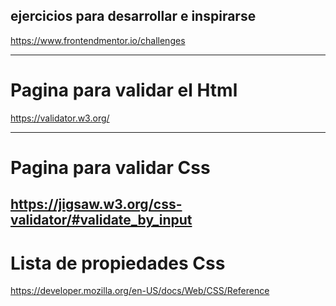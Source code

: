 ## ejercicios para desarrollar e inspirarse

https://www.frontendmentor.io/challenges

---
# Pagina para validar el Html
https://validator.w3.org/

---
# Pagina para validar Css
https://jigsaw.w3.org/css-validator/#validate_by_input
---

# Lista de propiedades Css
https://developer.mozilla.org/en-US/docs/Web/CSS/Reference
